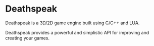 # Deathspeak
Deathspeak is a 3D/2D game engine built using C/C++ and LUA.

Deathspeak provides a powerful and simplistic API for improving and creating your games.
